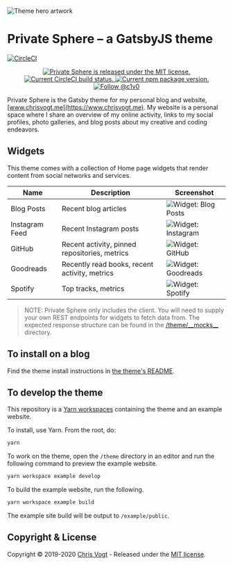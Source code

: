 <img src="https://raw.githubusercontent.com/chrisvogt/gatsby-theme-private-sphere/master/theme/assets/hero.png" alt="Theme hero artwork" />

# Private Sphere – a GatsbyJS theme

[![CircleCI](https://circleci.com/gh/circleci/circleci-docs.svg?style=svg)](https://circleci.com/gh/circleci/circleci-docs)

<p align="center">
  <a href="https://github.com/chrisvogt/gatsby-theme-private-sphere/blob/master/LICENSE">
    <img src="https://img.shields.io/badge/license-MIT-blue.svg" alt="Private Sphere is released under the MIT license." />
  </a>
  <a href="https://circleci.com/gh/chrisvogt/gatsby-theme-private-sphere">
    <img src="https://circleci.com/gh/chrisvogt/gatsby-theme-private-sphere.svg?style=shield" alt="Current CircleCI build status." />
  </a>
  <a href="https://www.npmjs.org/package/gatsby-theme-private-sphere">
    <img src="https://img.shields.io/npm/v/gatsby-theme-private-sphere.svg" alt="Current npm package version." />
  </a>
  <a href="https://twitter.com/intent/follow?screen_name=c1v0">
    <img src="https://img.shields.io/twitter/follow/c1v0.svg?label=Follow%20@c1v0" alt="Follow @c1v0" />
  </a>
</p>

Private Sphere is the Gatsby theme for my personal blog and website, [www.chrisvogt.me](https://www.chrisvogt.me). My website is a personal space where I share an overview of my online activity, links to my social profiles, photo galleries, and blog posts about my creative and coding endeavors.

## Widgets

This theme comes with a collection of Home page widgets that render content from social networks and services.

| Name           | Description                                   | Screenshot                                                                                                                             |
| -------------- | --------------------------------------------- | -------------------------------------------------------------------------------------------------------------------------------------- |
| Blog Posts     | Recent blog articles                          | ![Widget: Blog Posts](https://raw.githubusercontent.com/chrisvogt/gatsby-theme-private-sphere/master/theme/assets/widget-blog.png)     |
| Instagram Feed | Recent Instagram posts                        | ![Widget: Instagram](https://raw.githubusercontent.com/chrisvogt/gatsby-theme-private-sphere/master/theme/assets/widget-instagram.jpg) |
| GitHub         | Recent activity, pinned repositories, metrics | ![Widget: GitHub](https://raw.githubusercontent.com/chrisvogt/gatsby-theme-private-sphere/master/theme/assets/widget-github.png)       |
| Goodreads      | Recently read books, recent activity, metrics | ![Widget: Goodreads](https://raw.githubusercontent.com/chrisvogt/gatsby-theme-private-sphere/master/theme/assets/widget-goodreads.png) |
| Spotify        | Top tracks, metrics                           | ![Widget: Spotify](https://raw.githubusercontent.com/chrisvogt/gatsby-theme-private-sphere/master/theme/assets/widget-spotify.png)     |

> NOTE: Private Sphere only includes the client. You will need to supply your own REST endpoints for widgets to fetch data from. The expected response structure can be found in the [/theme/\_\_mocks\_\_](https://github.com/chrisvogt/gatsby-theme-private-sphere/tree/master/theme/__mocks__) directory.

## To install on a blog

Find the theme install instructions in [the theme's README](https://github.com/chrisvogt/gatsby-theme-private-sphere/tree/master/theme/README.md).

## To develop the theme

This repository is a [Yarn workspaces](https://yarnpkg.com/lang/en/docs/workspaces/) containing the theme and an example website.

To install, use Yarn. From the root, do:

```sh
yarn
```

To work on the theme, open the `/theme` directory in an editor and run the following command to preview the example website.

```sh
yarn workspace example develop
```

To build the example website, run the following.

```sh
yarn workspace example build
```

The example site build will be output to `/example/public`.

## Copyright & License

Copyright © 2019-2020 [Chris Vogt](https://www.chrisvogt.me) - Released under the [MIT license](LICENSE).
